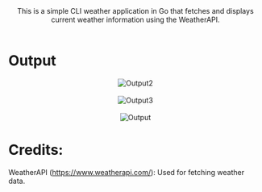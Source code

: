 <div align="center">
This is a simple CLI weather application in Go that fetches and displays current weather information using the WeatherAPI.
</div><br>

# Output
<div align="center">
    <img src="https://github.com/Gepzuu/Go-CLI-WeatherApp/assets/92858147/91c09a09-837a-4e8d-9b58-4b902a77a5b2" alt="Output2"><br><br>
    <img src="https://github.com/Gepzuu/Go-CLI-WeatherApp/assets/92858147/a90bba8a-cb3e-4cb3-bad0-31f26bfe8164" alt="Output3"><br><br>
    <img src="https://github.com/Gepzuu/Go-CLI-WeatherApp/assets/92858147/19320740-8920-421e-ae5a-d016e508f971" alt="Output">
</div>



# Credits:
WeatherAPI (https://www.weatherapi.com/): Used for fetching weather data.
